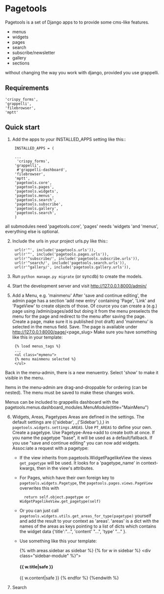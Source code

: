 Pagetools
=========

Pagetools is a set of Django apps to to provide some cms-like features.

-   menus
-   widgets
-   pages
-   search
-   subscribe/newsletter
-   gallery
-   sections

without changing the way you work with django, provided you use grappelli.

Requirements
------------

    'crispy_forms',
    'grappelli',
    'filebrowser',
    'mptt'


Quick start
-----------

1. Add the apps to your INSTALLED_APPS setting like this::

        INSTALLED_APPS = (

        ...
         'crispy_forms',
        'grappelli',
         #'grappelli-dashboard',
        'filebrowser',
        'mptt',
        'pagetools.core',
        'pagetools.pages',
        'pagetools.widgets',
        'pagetools.menus',
        'pagetools.search',
        'pagetools.subscribe',
        'pagetools.gallery',
        'pagetools.search',
        )

 all submodules need 'pagetools.core',
 'pages' needs 'widgets 'and 'menus', everything else is optional.


2. Include the urls in your project urls.py like this::

        url(r'^', include('pagetools.urls')),
        url(r'^', include('pagetools.pages.urls')),
        url(r'^subscribe/', include('pagetools.subscribe.urls')),
        url(r'^search/', include('pagetools.search.urls')),
        url(r'^gallery/', include('pagetools.gallery.urls')),

3. Run `python manage.py migrate` (or syncdb) to create the  models.

4. Start the development server and visit http://127.0.0.1:8000/admin/

5. Add a Menu, e.g. 'mainmenu'
 After 'save and continue editing', the admin page has a section 'add new entry' containing  'Page', 'Link' and  'PageView' to create objects of those.
 Of cource you can create a (e.g.) page using /admin/pages/add but doing it from the menu  preselects the menu
 for the page and redirect to the menu after saving the page.
 Create a page, make sure it is published (not draft) and 'mainmenu' is selected  in the menus field. Save.
 The page is available under http://127.0.0.1:8000/page/<page_slug>
 Make sure you have something like this in your template:

        {% load menus_tags %}
        ...
        <ul class="mymenu">
        {% menu mainmenu selected %}
        </ul>

 Back in the menu-admin, there is a new menuentry. Select 'show' to make it visible in the menu.

 Items in the menu-admin are drag-and-droppable for ordering (can be nested).
 The menu must be saved to make these changes work.

 Menus can be included to grappellis dashboard with the
 pagetools.menus.dashboard_modules.MenuModule(title="MainMenu")

6. Widgets, Areas, Pagetypes
    Areas are defined in the settings. The default settings are
            (('sidebar', _('Sidebar'),),)
    in `pagetools.widgets.settings.AREAS`.
    Use `PT_AREAS` to define your own.
    Create a pagetype. Use Pagetype-Area->add to create both at once.
    If you name the pagetype "base", it  will be used as a default/fallback.
    If you use "save and continue editing" you can now add widgets.
    Assoc:iate a request with a pagetype:
    - If the view inherits from pagetools.WidgetPagelikeView the views `get_pagetype`
      will be used. It looks for a 'pagetype_name' in context-kwargs, then in the view's attributes.
    - For Pages, which have their own foreign key to `pagetools.widgets.Pagetype`, the `pagetools.pages.views.PageView` overwrites this with

            return self.object.pagetype or WidgetPagelikeView.get_pagetype(self)       
             
    - Or you can just call `pagetools.widgets.utils.get_areas_for_type(pagetype)` yourself and add the result to your context as 'areas'.
    'areas' is a dict with the names of the areas as keys pointing to a list of dicts
    which contains the widget data {'title':"...", 'content' "...", 'type' "..." }.
    - Use something like this your template:

        {% with areas.sidebar as sidebar %}
        {% for w in sidebar %}
            <div class="sidebar-module" %}">
            <h4> {{ w.title|safe }}</h4>
            {{ w.content|safe }}
            </div>
            {% endfor %}
        {%endwith %}

7. Search


    



































